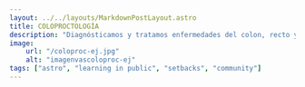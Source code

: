 ```yaml
---
layout: ../../layouts/MarkdownPostLayout.astro
title: COLOPROCTOLOGÍA
description: "Diagnósticamos y tratamos enfermedades del colon, recto y ano."
image:
    url: "/coloproc-ej.jpg"
    alt: "imagenvascoloproc-ej"
tags: ["astro", "learning in public", "setbacks", "community"]
---
```



